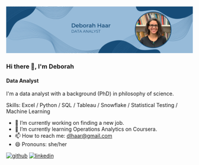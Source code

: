 <!--
**dlhaar/dlhaar** is a ✨ _special_ ✨ repository because its `README.md` (this file) appears on your GitHub profile.

Here are some ideas to get you started:

- 🔭 I’m currently working on ...
- 🌱 I’m currently learning ...
- 👯 I’m looking to collaborate on ...
- 🤔 I’m looking for help with ...
- 💬 Ask me about ...
- 📫 How to reach me: ...
- 😄 Pronouns: ...
- ⚡ Fun fact: ...
-->
![Data Analyst](https://github.com/dlhaar/dlhaar/blob/main/blue_banner.png)

### Hi there 👋, I'm Deborah
#### Data Analyst

I'm a data analyst with a background (PhD) in philosophy of science.

Skills: Excel / Python / SQL / Tableau / Snowflake / Statistical Testing / Machine Learning

- 🔭 I’m currently working on finding a new job.
- 🌱 I’m currently learning Operations Analytics on Coursera.
- 📫 How to reach me: dlhaar@gmail.com 
- 😄 Pronouns: she/her 


[<img src='https://cdn.jsdelivr.net/npm/simple-icons@3.0.1/icons/github.svg' alt='github' height='40'>](https://github.com/dlhaar)  [<img src='https://cdn.jsdelivr.net/npm/simple-icons@3.0.1/icons/linkedin.svg' alt='linkedin' height='40'>](https://www.linkedin.com/in/https://www.linkedin.com/in/deborahlhaar//)  

